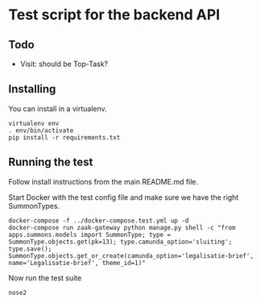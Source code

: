 # Test script for the backend API

## Todo

- Visit: should be Top-Task?

## Installing

You can install in a virtualenv.

```
virtualenv env
. env/bin/activate
pip install -r requirements.txt
```

## Running the test

Follow install instructions from the main README.md file.

Start Docker with the test config file and make sure we have the right SummonTypes.

```shell
docker-compose -f ../docker-compose.test.yml up -d
docker-compose run zaak-gateway python manage.py shell -c "from apps.summons.models import SummonType; type = SummonType.objects.get(pk=13); type.camunda_option='sluiting'; type.save(); SummonType.objects.get_or_create(camunda_option='legalisatie-brief', name='Legalisatie-brief', theme_id=1)"
```

Now run the test suite

```
nose2
```
